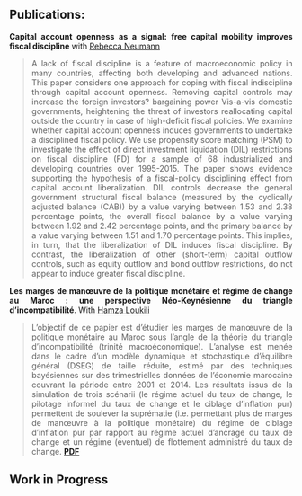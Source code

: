 <style>body {text-align: justify}</style>
<style>body {"font-family: Brill; font-size:3pt; text-align: justify}</style>

## **Publications**:
  **Capital account openness as a signal: free capital mobility improves fiscal discipline**
  with [Rebecca Neumann](https://uwm.edu/economics/people/neumann-rebecca/) 
  
  > A lack of fiscal discipline is a feature of macroeconomic policy in many countries, affecting both developing and advanced nations. This paper considers one approach for coping with fiscal indiscipline through capital account openness. Removing capital controls may increase the foreign investors? bargaining power Vis-a-vis domestic governments, heightening the threat of investors reallocating capital outside the country in case of high-deficit fiscal policies. We examine whether capital account openness induces governments to undertake a disciplined fiscal policy. We use propensity score matching (PSM) to investigate the effect of direct investment liquidation (DIL) restrictions on fiscal discipline (FD) for a sample of 68 industrialized and developing countries over 1995-2015. The paper shows evidence supporting the hypothesis of a fiscal-policy disciplining effect from capital account liberalization. DIL controls decrease the general government structural fiscal balance (measured by the cyclically adjusted balance (CAB)) by a value varying between 1.53 and 2.38 percentage points, the overall fiscal balance by a value varying between 1.92 and 2.42 percentage points, and the primary balance by a value varying between 1.51 and 1.70 percentage points. This implies, in turn, that the liberalization of DIL induces fiscal discipline. By contrast, the liberalization of other (short-term) capital outflow controls, such as equity outflow and bond outflow restrictions, do not appear to induce greater fiscal discipline.


   **Les marges de manœuvre de la politique monétaire et régime de change au Maroc : une perspective Néo-Keynésienne du triangle d’incompatibilité**.
   With [Hamza Loukili](https://scholar.google.com/citations?hl=en&user=oRW3-9AAAAAJ&view_op=list_works&citft=1&email_for_op=noureddine.echcharfi%40gmail.com&gmla=AJsN-F7hEFwD6Y-VRSK6csaO7K1qnVeBeNU7Xb1xoyA3VrJEbQDjE9RPJbl8po1FRpOY2Z7pO4VGfQ1DTGsDh3-JRBvb5Rrcoj96Yh7mt8NenRkm9fTtDC8VjLOFBytO_ehMre_rr_NI5kNVzJTaCyqLDoowTR1xkmq-6osMBne2iyu5icpjRfSahDJAYUdyKxXOcsjwo0PQeVnS-fK_dhWhWU_ofqfrILwDHGzGdh2GFWuAGy5S3_6wGL_TYcF7y2AeAIzlCp9U)

 >L’objectif de ce papier est d’étudier les marges de manœuvre de la politique monétaire au Maroc sous l’angle de la théorie du triangle d’incompatibilité (trinité macroéconomique). L’analyse est menée dans le cadre d’un modèle dynamique et stochastique d’équilibre général (DSEG) de taille réduite, estimé par des techniques bayésiennes sur des trimestrielles données de l’économie marocaine couvrant la période entre 2001 et 2014. Les résultats issus de la simulation de trois scénarii (le régime actuel du taux de change, le pilotage informel du taux de change et le ciblage d’inflation pur) permettent de soulever la  suprématie  (i.e.  permettant  plus  de  marges  de  manœuvre  à  la  politique monétaire) du régime de ciblage d’inflation pur par rapport au régime actuel d’ancrage du taux de change et un régime (éventuel) de flottement administré du taux de change.
[**PDF**](https://www.policycenter.ma/publications/les-politiques-macro%C3%A9conomiques-au-maroc-et-dans-les-pays-en-d%C3%A9veloppement-quelques)

## **Work in Progress**
